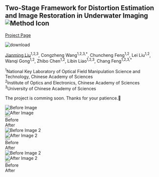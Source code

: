 ## Two-Stage Framework for Distortion Estimation and Image Restoration in Underwater Imaging <img src="https://jsd.onmicrosoft.cn/gh/jermainn/cdn@master/project_pages/favicon/DR-Net_1.svg" alt="Method Icon" class="icon">

[Project Page](https://jermainn.github.io/Project-Pages/DR-Net/)

![download](https://img.shields.io/github/downloads/cszn/KAIR/total.svg)

[Jianming Liu](https://github.com/jermainn)<sup>1,2,3</sup>, Congzheng Wang<sup>1,2,3,\*</sup>, Chuncheng Feng<sup>1,2</sup>, Lei Liu<sup>1,2</sup>, Wanqi Gong<sup>1,2</sup>, Zhibo Chen<sup>1,2</sup>, Libin Liao<sup>1,2,3</sup>, Chang Feng<sup>1,2,3,\*</sup>

<sup>1</sup>National Key Laboratory of Optical Field Manipulation Science and Technology, Chinese Academy of Sciences<br>
<sup>2</sup>Institute of Optics and Electronics, Chinese Academy of Sciences<br>
<sup>3</sup>University of Chinese Academy of Sciences<br>

<!-- <p align="center">
    <img src="assets/architecture.png" style="border-radius: 15px">
</p> -->


The project is comming soon. Thanks for your patience.:hugs:

<!--  Image Comparison -->
<!-- TODO：Add Slider -->
<link rel="stylesheet" href="https://jsd.onmicrosoft.cn/gh/jermainn/cdn@master/project_pages/css/slider.css">
<div class="comparison-container">
    <div class="image-container" id="slider1">
        <div class="image-before">
            <img src="https://jermainn.github.io/Project-Pages/DR-Net/static/images/n02676566_11957_before.JPEG" alt="Before Image">
        </div>
        <div class="image-after">
            <img src="https://jermainn.github.io/Project-Pages/DR-Net/static/images/n02676566_11957_after.JPEG" alt="After Image">
        </div>
        <div class="slider">
            <button></button>
            <div class="beforeDescription">Before</div>
            <div class="afterDescription">After</div>
        </div>
    </div>
    <div class="image-container" id="slider2">
        <div class="image-before">
            <img src="https://jermainn.github.io/Project-Pages/DR-Net/static/images/n04259630_7754_before.JPEG" alt="Before Image 2">
        </div>
        <div class="image-after">
            <img src="https://jermainn.github.io/Project-Pages/DR-Net/static/images/n04259630_7754_after.JPEG" alt="After Image 2">
        </div>
        <div class="slider">
            <button></button>
            <div class="beforeDescription">Before</div>
            <div class="afterDescription">After</div>
        </div>
    </div>
    <div class="image-container" id="slider3">
        <div class="image-before">
            <img src="https://jermainn.github.io/Project-Pages/DR-Net/static/images/n03065424_29337_before.JPEG" alt="Before Image 2">
        </div>
        <div class="image-after">
            <img src="https://jermainn.github.io/Project-Pages/DR-Net/static/images/n03065424_29337_after.JPEG" alt="After Image 2">
        </div>
        <div class="slider">
            <button></button>
            <div class="beforeDescription">Before</div>
            <div class="afterDescription">After</div>
        </div>
    </div>
</div>
<script src="https://jsd.onmicrosoft.cn/gh/jermainn/cdn@master/project_pages/js/slider.js"></script>
<!--  Image Comparison end -->